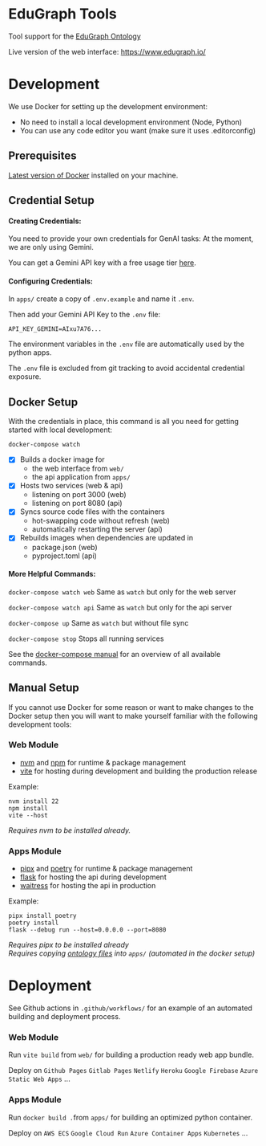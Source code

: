 # EduGraph Tools

Tool support for the [EduGraph Ontology](https://github.com/christian-bick/edugraph-ontology)

Live version of the web interface: https://www.edugraph.io/

# Development

We use Docker for setting up the development environment:

- No need to install a local development environment (Node, Python)
- You can use any code editor you want (make sure it uses .editorconfig)

## Prerequisites

[Latest version of Docker](https://docs.docker.com/engine/install/) installed on your machine.

## Credential Setup

#### Creating Credentials:

You need to provide your own credentials for GenAI tasks: At the moment, we are only using Gemini.

You can get a Gemini API key with a free usage tier [here](https://ai.google.dev/gemini-api/docs/api-key).

#### Configuring Credentials:

In ``apps/`` create a copy of ``.env.example`` and name it ``.env``.

Then add your Gemini API Key to the ``.env`` file:

```
API_KEY_GEMINI=AIxu7A76...
```

The environment variables in the ``.env`` file are automatically used by the python apps. 

The ``.env`` file is excluded from git tracking to avoid accidental credential exposure.

## Docker Setup

With the credentials in place, this command is all you need for getting started with local development:
```
docker-compose watch
```

- [x] Builds a docker image for
  - the web interface from `web/`
  - the api application from `apps/`
- [x] Hosts two services (web & api)
  - listening on port 3000 (web)
  - listening on port 8080 (api)
- [x] Syncs source code files with the containers
  - hot-swapping code without refresh (web)
  - automatically restarting the server (api)
- [x] Rebuilds images when dependencies are updated in
  - package.json (web)
  - pyproject.toml (api)

#### More Helpful Commands:

`docker-compose watch web` Same as `watch` but only for the web server

`docker-compose watch api` Same as `watch` but only for the api server

`docker-compose up` Same as `watch` but without file sync

`docker-compose stop` Stops all running services

See the [docker-compose manual](https://docs.docker.com/reference/cli/docker/compose/) for an overview of all available 
commands.

## Manual Setup

If you cannot use Docker for some reason or want to make changes to the Docker setup then you
will want to make yourself familiar with the following development tools:

### Web Module

- [nvm](https://github.com/nvm-sh/nvm) and [npm](https://www.npmjs.com/) for runtime & package management
- [vite](https://vite.dev/) for hosting during development and building the production release

Example:
```
nvm install 22
npm install
vite --host
```

_Requires nvm to be installed already._

### Apps Module

- [pipx](https://github.com/pypa/pipx) and [poetry](https://python-poetry.org/) for runtime & package management
- [flask](https://flask.palletsprojects.com/en/stable/) for hosting the api during development
- [waitress](https://pypi.org/project/waitress/) for hosting the api in production

Example:
``` 
pipx install poetry
poetry install
flask --debug run --host=0.0.0.0 --port=8080
```
_Requires pipx to be installed already_<br>
_Requires copying [ontology files](https://github.com/christian-bick/edugraph-ontology/releases)
into ``apps/`` (automated in the docker setup)_


# Deployment

See Github actions in `.github/workflows/` for an example of an automated building and deployment process.

### Web Module

Run `vite build` from `web/` for building a production ready web app bundle.

Deploy on `Github Pages` `Gitlab Pages` `Netlify` `Heroku` `Google Firebase` `Azure Static Web Apps` ...

### Apps Module

Run ``docker build .``from ``apps/`` for building an optimized python container.

Deploy on `AWS ECS` `Google Cloud Run` `Azure Container Apps` `Kubernetes` ...
